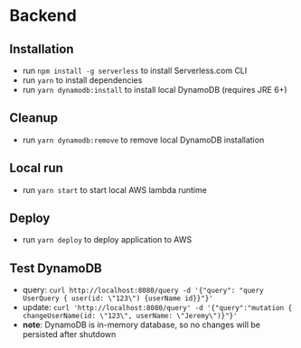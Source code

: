 # Backend
## Installation
* run `npm install -g serverless` to install Serverless.com CLI
* run `yarn` to install dependencies
* run `yarn dynamodb:install` to install local DynamoDB (requires JRE 6+)
## Cleanup
* run `yarn dynamodb:remove` to remove local DynamoDB installation
## Local run
* run `yarn start` to start local AWS lambda runtime
## Deploy
* run `yarn deploy` to deploy application to AWS
## Test DynamoDB
* query: `curl http://localhost:8080/query -d '{"query": "query UserQuery { user(id: \"123\") {userName id}}"}'`
* update: `curl 'http://localhost:8080/query' -d '{"query":"mutation { changeUserName(id: \"123\", userName: \"Jeremy\")}"}'`
* **note**: DynamoDB is in-memory database, so no changes will be persisted after shutdown
